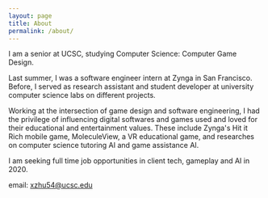 ```yaml
---
layout: page
title: About
permalink: /about/
---
```


I am a senior at UCSC, studying Computer Science: Computer Game Design. 


Last summer, I was a software engineer intern at Zynga in San Francisco. Before, I served as research assistant and student developer at university computer science labs on different projects.


Working at the intersection of game design and software engineering,  I had the privilege of influencing digital softwares and games used and loved for their educational and entertainment values. These include Zynga's Hit it Rich mobile game, MoleculeView, a VR educational game, and researches on computer science tutoring AI and game assistance AI. 


I am seeking full time job opportunities in client tech, gameplay and AI in 2020. 


email:  xzhu54@ucsc.edu 


